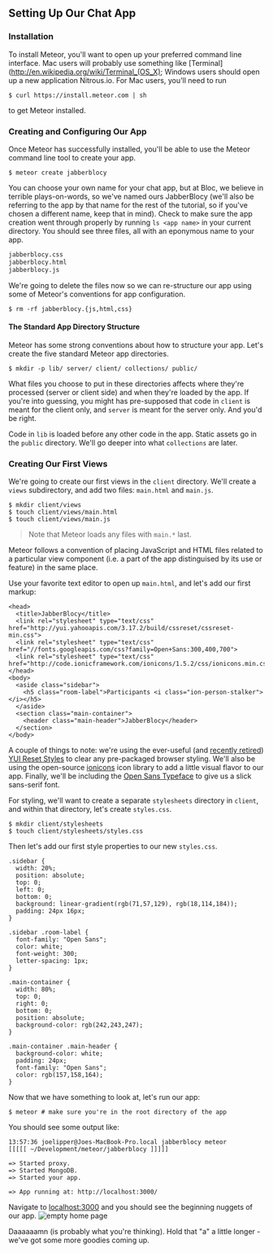 ## Setting Up Our Chat App

### Installation

To install Meteor, you'll want to open up your preferred command line interface. Mac users will probably use something like [Terminal](http://en.wikipedia.org/wiki/Terminal_(OS_X); Windows users should open up a new application Nitrous.io. For Mac users, you'll need to run
```bash(Terminal)
$ curl https://install.meteor.com | sh
```
to get Meteor installed.

### Creating and Configuring Our App

Once Meteor has successfully installed, you'll be able to use the Meteor command line tool to create your app.

```bash(Terminal)
$ meteor create jabberblocy
```

You can choose your own name for your chat app, but at Bloc, we believe in terrible plays-on-words, so we've named ours JabberBlocy (we'll also be referring to the app by that name for the rest of the tutorial, so if you've chosen a different name, keep that in mind). Check to make sure the app creation went through properly by running `ls <app name>` in your current directory. You should see three files, all with an eponymous name to your app.

```bash
jabberblocy.css
jabberblocy.html
jabberblocy.js
```

We're going to delete the files now so we can re-structure our app using some of Meteor's conventions for app configuration.

```bash(Terminal)
$ rm -rf jabberblocy.{js,html,css}
```

#### The Standard App Directory Structure

Meteor has some strong conventions about how to structure your app. Let's create the five standard Meteor app directories.
```bash(Terminal)
$ mkdir -p lib/ server/ client/ collections/ public/
```

What files you choose to put in these directories affects where they're processed (server or client side) and when they're loaded by the app. If you're into guessing, you might has pre-supposed that code in `client` is meant for the client only, and `server` is meant for the server only. And you'd be right.

Code in `lib` is loaded before any other code in the app. Static assets go in the `public` directory. We'll go deeper into what `collections` are later.

### Creating Our First Views

We're going to create our first views in the `client` directory. We'll create a `views` subdirectory, and add two files: `main.html` and `main.js`.

```bash(Terminal)
$ mkdir client/views
$ touch client/views/main.html
$ touch client/views/main.js
```
> Note that Meteor loads any files with `main.*` last.

Meteor follows a convention of placing JavaScript and HTML files related to a particular view component (i.e. a part of the app distinguised by its use or feature) in the same place.

Use your favorite text editor to open up `main.html`, and let's add our first markup:

```html(client/views/main.html)
<head>
  <title>JabberBlocy</title>
  <link rel="stylesheet" type="text/css" href="http://yui.yahooapis.com/3.17.2/build/cssreset/cssreset-min.css">
  <link rel="stylesheet" type="text/css" href="//fonts.googleapis.com/css?family=Open+Sans:300,400,700">
  <link rel="stylesheet" type="text/css" href="http://code.ionicframework.com/ionicons/1.5.2/css/ionicons.min.css">
</head>
<body>
  <aside class="sidebar">
    <h5 class="room-label">Participants <i class="ion-person-stalker"></i></h5>
  </aside>
  <section class="main-container">
    <header class="main-header">JabberBlocy</header>
  </section>
</body>
```

A couple of things to note: we're using the ever-useful (and [recently retired](http://yahooeng.tumblr.com/post/96098168666/important-announcement-regarding-yui)) [YUI Reset Styles](http://yuilibrary.com/yui/docs/cssreset/) to clear any pre-packaged browser styling. We'll also be using the open-source [ionicons](http://ionicons.com/) icon library to add a little visual flavor to our app. Finally, we'll be including the [Open Sans Typeface](https://www.google.com/fonts/specimen/Open+Sans) to give us a slick sans-serif font.

For styling, we'll want to create a separate `stylesheets` directory in `client`, and within that directory, let's create `styles.css`.
```bash(Terminal)
$ mkdir client/stylesheets
$ touch client/stylesheets/styles.css
```

Then let's add our first style properties to our new `styles.css`.
```css(client/stylesheets/styles.css)
.sidebar {
  width: 20%;
  position: absolute;
  top: 0;
  left: 0;
  bottom: 0;
  background: linear-gradient(rgb(71,57,129), rgb(18,114,184));
  padding: 24px 16px;
}

.sidebar .room-label {
  font-family: "Open Sans";
  color: white;
  font-weight: 300;
  letter-spacing: 1px;
}

.main-container {
  width: 80%;
  top: 0;
  right: 0;
  bottom: 0;
  position: absolute;
  background-color: rgb(242,243,247);
}

.main-container .main-header {
  background-color: white;
  padding: 24px;
  font-family: "Open Sans";
  color: rgb(157,158,164);
}
```

Now that we have something to look at, let's run our app:

```bash(Terminal)
$ meteor # make sure you're in the root directory of the app
```

You should see some output like:
```
13:57:36 joelipper@Joes-MacBook-Pro.local jabberblocy meteor
[[[[[ ~/Development/meteor/jabberblocy ]]]]]

=> Started proxy.
=> Started MongoDB.
=> Started your app.

=> App running at: http://localhost:3000/
```

Navigate to [localhost:3000](http://localhost:3000/) and you should see the beginning nuggets of our app.
![empty home page](https://dl.dropboxusercontent.com/u/10788831/Meteor%20Chat%20Assets/beginning_home_page.png)

Daaaaaamn (is probably what you're thinking). Hold that "a" a little longer - we've got some more goodies coming up.
